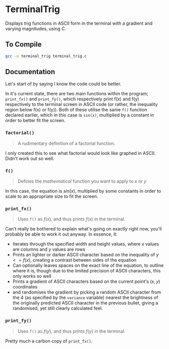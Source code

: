 # TerminalTrig
Displays trig functions in ASCII form in the terminal with a gradient and varying magnitudes, using C.

## To Compile

```sh
gcc -o terminal_trig terminal_trig.c
```

## Documentation

Let's start of by saying I know the code could be better.

In it's current state, there are two main functions within the program; `print_fx()` and `print_fy()`, which respectively print f(x) and f(y) respectively to the terminal screen in 
ASCII code (or rather, the inequality region below f(x) or f(y)). Both of these utilise the same `f()` function declared earlier, which in this case is `sin(x)`, multiplied by a 
constant in order to better fit the screen.

### `factorial()`

> A rudimentary definition of a factorial function.

I only created this to see what factorial would look like graphed in ASCII. Didn't work out so well.

### `f()`

> Defines the *mathematical* function you want to apply to $x$ or $y$

In this case, the equation is $sin(x)$, multiplied by some constants in order to scale to an appropriate size to fit the screen.

### `print_fx()`

> Uses `f()` as $f(x)$, and thus prints $f(x)$ in the terminal.

Can't really be bothered to explain what's going on exactly right now, you'll probably be able to work it out anyway. In essence, it:
- Iterates through the specified width and height values, where $x$ values are columns and $y$ values are rows
- Prints an lighter or darker ASCII character based on the inequality of $y<=f(x)$, creating a contrast between sides of the equation
- Can optionally leaves spaces on the exact line of the equation, to outline where it is, though due to the limited precision of ASCII characters, this only works so well
- Prints a gradient of ASCII characters based on the current point's $(x, y)$ coordinates
- and randomises the gradient by picking a random ASCII character from the 4 (as specified by the `variance` variable) nearest the brightness of the originally predicted ASCII character in the previous bullet, giving a randomised, yet still clearly calculated feel.

### `print_fy()`

> Uses `f()` as $f(y)$, and thus prints $f(y)$ in the terminal.

Pretty much a carbon copy of `print_fx()`.

